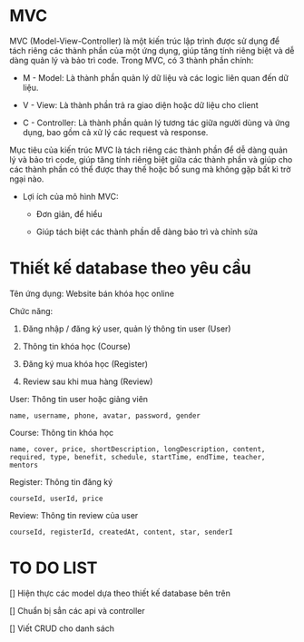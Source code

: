# MVC

MVC (Model-View-Controller) là một kiến trúc lập trình được sử dụng để tách riêng các thành phần của một ứng dụng, giúp tăng tính riêng biệt và dễ dàng quản lý và bảo trì code. Trong MVC, có 3 thành phần chính:

- M - Model: Là thành phần quản lý dữ liệu và các logic liên quan đến dữ liệu.

- V - View: Là thành phần trả ra giao diện hoặc dữ liệu cho client

- C - Controller: Là thành phần quản lý tương tác giữa người dùng và ứng dụng, bao gồm cả xử lý các request và response.

Mục tiêu của kiến trúc MVC là tách riêng các thành phần để dễ dàng quản lý và bảo trì code, giúp tăng tính riêng biệt giữa các thành phần và giúp cho các thành phần có thể được thay thế hoặc bổ sung mà không gặp bất kì trờ ngại nào.

- Lợi ích của mô hình MVC:

    - Đơn giản, để hiểu

    - Giúp tách biệt các thành phần dễ dàng bảo trì và chỉnh sửa


# Thiết kế database theo yêu cầu

Tên ứng dụng: Website bán khóa học online

Chức năng:

1. Đăng nhập / đăng ký user, quản lý thông tin user (User)

2. Thông tin khóa học (Course)

3. Đăng ký mua khóa học (Register)

4. Review sau khi mua hàng (Review)


User: Thông tin user hoặc giảng viên

    name, username, phone, avatar, password, gender

Course: Thông tin khóa học

    name, cover, price, shortDescription, longDescription, content, required, type, benefit, schedule, startTime, endTime, teacher, mentors

Register: Thông tin đăng ký

    courseId, userId, price

Review: Thông tin review của user

    courseId, registerId, createdAt, content, star, senderI

# TO DO LIST

[] Hiện thực các model dựa theo thiết kế database bên trên

[] Chuẩn bị sẳn các api và controller

[] Viết CRUD cho danh sách 